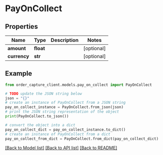 # PayOnCollect


## Properties

Name | Type | Description | Notes
------------ | ------------- | ------------- | -------------
**amount** | **float** |  | [optional] 
**currency** | **str** |  | [optional] 

## Example

```python
from order_capture_client.models.pay_on_collect import PayOnCollect

# TODO update the JSON string below
json = "{}"
# create an instance of PayOnCollect from a JSON string
pay_on_collect_instance = PayOnCollect.from_json(json)
# print the JSON string representation of the object
print(PayOnCollect.to_json())

# convert the object into a dict
pay_on_collect_dict = pay_on_collect_instance.to_dict()
# create an instance of PayOnCollect from a dict
pay_on_collect_from_dict = PayOnCollect.from_dict(pay_on_collect_dict)
```
[[Back to Model list]](../README.md#documentation-for-models) [[Back to API list]](../README.md#documentation-for-api-endpoints) [[Back to README]](../README.md)


